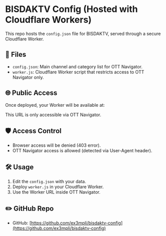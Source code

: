 # BISDAKTV Config (Hosted with Cloudflare Workers)

This repo hosts the `config.json` file for BISDAKTV, served through a secure Cloudflare Worker.

## 📂 Files
- `config.json`: Main channel and category list for OTT Navigator.
- `worker.js`: Cloudflare Worker script that restricts access to OTT Navigator only.

## 🌐 Public Access

Once deployed, your Worker will be available at:


This URL is only accessible via OTT Navigator.

## 🛡 Access Control

- Browser access will be denied (403 error).
- OTT Navigator access is allowed (detected via User-Agent header).

## 🛠 Usage

1. Edit the `config.json` with your data.
2. Deploy `worker.js` in your Cloudflare Worker.
3. Use the Worker URL inside OTT Navigator.

## ✏️ GitHub Repo

- GitHub: [https://github.com/ex3mpli/bisdaktv-config](https://github.com/ex3mpli/bisdaktv-config)
